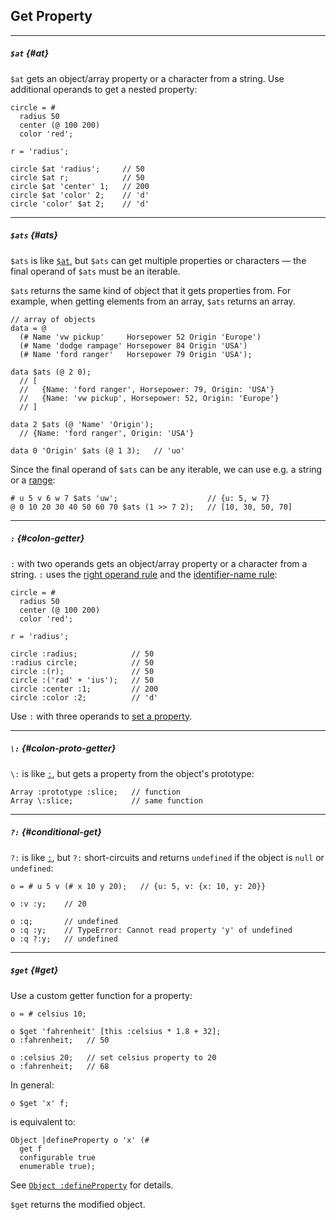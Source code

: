 ## Get Property

---

##### `$at` {#at}

`$at` gets an object/array property or a character from a string. Use additional operands to get a nested property:

```
circle = #
  radius 50
  center (@ 100 200)
  color 'red';

r = 'radius';

circle $at 'radius';     // 50
circle $at r;            // 50
circle $at 'center' 1;   // 200   
circle $at 'color' 2;    // 'd'
circle 'color' $at 2;    // 'd'
```

---

##### `$ats` {#ats}

`$ats` is like [`$at`](#at), but `$ats` can get multiple properties or characters &mdash; the final operand of `$ats` must be an iterable.

`$ats` returns the same kind of object that it gets properties from. For example, when getting elements from an array, `$ats` returns an array.

```
// array of objects
data = @
  (# Name 'vw pickup'     Horsepower 52 Origin 'Europe')
  (# Name 'dodge rampage' Horsepower 84 Origin 'USA')
  (# Name 'ford ranger'   Horsepower 79 Origin 'USA');

data $ats (@ 2 0);
  // [
  //   {Name: 'ford ranger', Horsepower: 79, Origin: 'USA'}
  //   {Name: 'vw pickup', Horsepower: 52, Origin: 'Europe'}
  // ]

data 2 $ats (@ 'Name' 'Origin');
  // {Name: 'ford ranger', Origin: 'USA'}

data 0 'Origin' $ats (@ 1 3);   // 'uo'
```

Since the final operand of `$ats` can be any iterable, we can use e.g. a string or a [range](?Generators#range):

```
# u 5 v 6 w 7 $ats 'uw';                    // {u: 5, w 7}
@ 0 10 20 30 40 50 60 70 $ats (1 >> 7 2);   // [10, 30, 50, 70]
```

---

##### `:` {#colon-getter}

`:` with two operands gets an object/array property or a character from a string. `:` uses the [right operand rule](?Evaluation#right-operand-rule) and the [identifier-name rule](?Evaluation#identifier-name-rule):

```
circle = #
  radius 50
  center (@ 100 200)
  color 'red';

r = 'radius';

circle :radius;            // 50
:radius circle;            // 50
circle :(r);               // 50
circle :('rad' + 'ius');   // 50
circle :center :1;         // 200   
circle :color :2;          // 'd'
```

Use `:` with three operands to [set a property](?Set-Property#colon-setter).

---

##### `\:` {#colon-proto-getter}

`\:` is like [`:`](#colon-getter), but gets a property from the object's prototype:

```
Array :prototype :slice;   // function
Array \:slice;             // same function
```

---

##### `?:` {#conditional-get}

`?:` is like [`:`](#colon-getter), but `?:` short-circuits and returns `undefined` if the object is `null` or `undefined`:

```
o = # u 5 v (# x 10 y 20);   // {u: 5, v: {x: 10, y: 20}}

o :v :y;    // 20

o :q;       // undefined
o :q :y;    // TypeError: Cannot read property 'y' of undefined
o :q ?:y;   // undefined
```

---

##### `$get` {#get}

Use a custom getter function for a property:

```
o = # celsius 10;

o $get 'fahrenheit' [this :celsius * 1.8 + 32];
o :fahrenheit;   // 50

o :celsius 20;   // set celsius property to 20 
o :fahrenheit;   // 68
```

In general:

```
o $get 'x' f;
```

is equivalent to:

```
Object |defineProperty o 'x' (#
  get f
  configurable true
  enumerable true);
```

See [`Object :defineProperty`](https://developer.mozilla.org/en-US/docs/Web/JavaScript/Reference/Global_Objects/Object/defineProperty) for details.

`$get` returns the modified object.